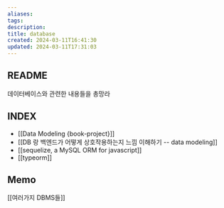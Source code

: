 ```yaml
---
aliases: 
tags: 
description:
title: database
created: 2024-03-11T16:41:30
updated: 2024-03-11T17:31:03
---
```


## README

데이터베이스와 관련한 내용들을 총망라

## INDEX

- [[Data Modeling {book-project}]]
- [[DB 랑 백엔드가 어떻게 상호작용하는지 느낌 이해하기 -- data modeling]]
- [[sequelize, a MySQL ORM for javascript]]
- [[typeorm]]

## Memo

[[여러가지 DBMS들]]
